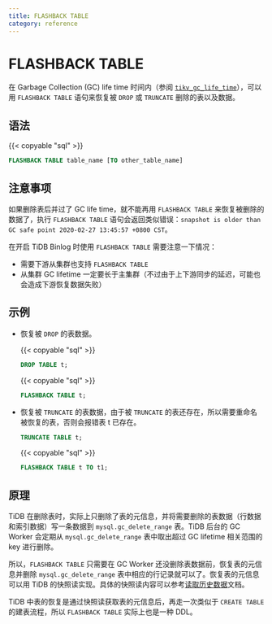 ```yaml
---
title: FLASHBACK TABLE
category: reference
---
```


# FLASHBACK TABLE

在 Garbage Collection (GC) life time 时间内（参阅 [`tikv_gc_life_time`](/reference/garbage-collection/configuration/#tikv_gc_life_time)），可以用 `FLASHBACK TABLE` 语句来恢复被 `DROP` 或 `TRUNCATE` 删除的表以及数据。

## 语法

{{< copyable "sql" >}}

```sql
FLASHBACK TABLE table_name [TO other_table_name]
```

## 注意事项

如果删除表后并过了 GC life time，就不能再用 `FLASHBACK TABLE` 来恢复被删除的数据了，执行 `FLASHBACK TABLE` 语句会返回类似错误：`snapshot is older than GC safe point 2020-02-27 13:45:57 +0800 CST`。

在开启 TiDB Binlog 时使用 `FLASHBACK TABLE` 需要注意一下情况：

* 需要下游从集群也支持 `FLASHBACK TABLE`
* 从集群 GC lifetime 一定要长于主集群（不过由于上下游同步的延迟，可能也会造成下游恢复数据失败）

## 示例

- 恢复被 `DROP` 的表数据。

    {{< copyable "sql" >}}

    ```sql
    DROP TABLE t;
    ```

    {{< copyable "sql" >}}

    ```sql
    FLASHBACK TABLE t;
    ```

- 恢复被 `TRUNCATE` 的表数据，由于被 `TRUNCATE` 的表还存在，所以需要重命名被恢复的表，否则会报错表 t 已存在。

    ```sql
    TRUNCATE TABLE t;
    ```

    {{< copyable "sql" >}}

    ```sql
    FLASHBACK TABLE t TO t1;
    ```

## 原理

TiDB 在删除表时，实际上只删除了表的元信息，并将需要删除的表数据（行数据和索引数据）写一条数据到 `mysql.gc_delete_range` 表。TiDB 后台的 GC Worker 会定期从 `mysql.gc_delete_range` 表中取出超过 GC lifetime 相关范围的 key 进行删除。

所以，`FLASHBACK TABLE` 只需要在 GC Worker 还没删除表数据前，恢复表的元信息并删除 `mysql.gc_delete_range` 表中相应的行记录就可以了。恢复表的元信息可以用 TiDB 的快照读实现。具体的快照读内容可以参考[读取历史数据](/how-to/get-started/read-historical-data.md)文档。

TiDB 中表的恢复是通过快照读获取表的元信息后，再走一次类似于 `CREATE TABLE` 的建表流程，所以 `FLASHBACK TABLE` 实际上也是一种 DDL。
